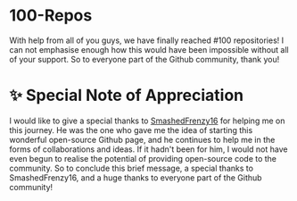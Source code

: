 # 100-Repos
With help from all of you guys, we have finally reached #100 repositories! I can not emphasise enough how this would have been impossible without all of your support. So to everyone part of the Github community, thank you!
# ✨ Special Note of Appreciation 
I would like to give a special thanks to [SmashedFrenzy16](https://github.com/SmashedFrenzy16) for helping me on this journey. He was the one who gave me the idea of starting this wonderful open-source Github page, and he continues to help me in the forms of collaborations and ideas. If it hadn't been for him, I would not have even begun to realise the potential of providing open-source code to the community. So to conclude this brief message, a special thanks to SmashedFrenzy16, and a huge thanks to everyone part of the Github community! 
